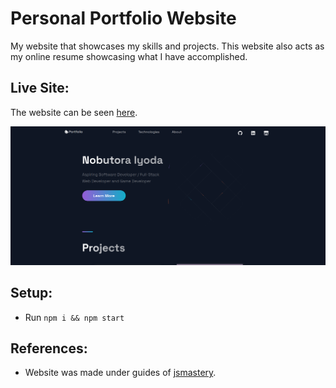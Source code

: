 # Personal Portfolio Website
My website that showcases my skills and projects. This website also acts as my online resume showcasing what I have accomplished.

## Live Site:
The website can be seen [here](https://niyoda.onrender.com/).

![screenshot of website](https://github.com/Noby1Kenobi/portfolio-website/blob/main/public/images/screenshot.png)

## Setup:
- Run `npm i && npm start`

## References:
- Website was made under guides of [jsmastery](https://www.youtube.com/watch?v=F627pKNUCVQ&t=31764s).
